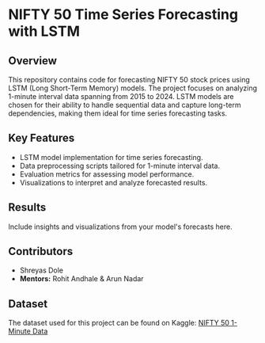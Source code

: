 # NIFTY 50 Time Series Forecasting with LSTM

## Overview
This repository contains code for forecasting NIFTY 50 stock prices using LSTM (Long Short-Term Memory) models. The project focuses on analyzing 1-minute interval data spanning from 2015 to 2024. LSTM models are chosen for their ability to handle sequential data and capture long-term dependencies, making them ideal for time series forecasting tasks.

## Key Features
- LSTM model implementation for time series forecasting.
- Data preprocessing scripts tailored for 1-minute interval data.
- Evaluation metrics for assessing model performance.
- Visualizations to interpret and analyze forecasted results.

## Results
Include insights and visualizations from your model's forecasts here.

## Contributors
- Shreyas Dole
- **Mentors:** Rohit Andhale & Arun Nadar

## Dataset
The dataset used for this project can be found on Kaggle: [NIFTY 50 1-Minute Data](https://www.kaggle.com/datasets/debashis74017/nifty-50-minute-data)

